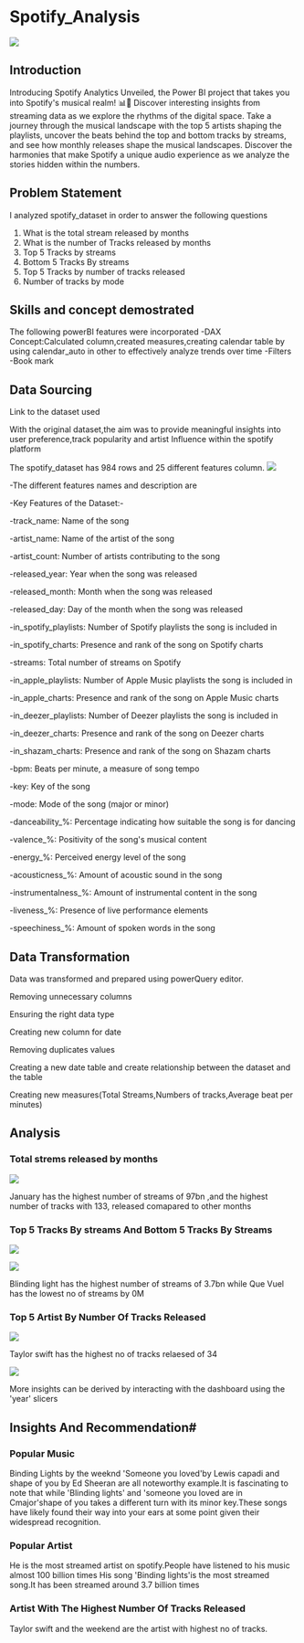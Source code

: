 # Spotify_Analysis
![](spotify_Analysis.jpg)

## Introduction
Introducing Spotify Analytics Unveiled, the Power BI project that takes you into Spotify's musical realm! 📊🎵 Discover interesting insights from streaming data as we explore the rhythms of the digital space. Take a journey through the musical landscape with the top 5 artists shaping the playlists, uncover the beats behind the top and bottom tracks by streams, and see how monthly releases shape the musical landscapes. Discover the harmonies that make Spotify a unique audio experience as we analyze the stories hidden within the numbers.

## Problem Statement
I analyzed spotify_dataset in order to answer the following questions

1. What is the total stream released by months
2. What is the number of Tracks released by months
3. Top 5 Tracks by streams
4. Bottom 5 Tracks By streams
5. Top 5 Tracks by number of tracks released
6. Number of tracks by mode
## Skills and concept demostrated
 The following powerBI features were incorporated
 -DAX Concept:Calculated column,created measures,creating calendar table by using calendar_auto in other to effectively analyze trends over time
 -Filters
 -Book mark

 ## Data Sourcing 
 Link to the dataset used

 With the original dataset,the aim was to provide meaningful insights into user preference,track popularity and artist Influence within the spotify platform

 The spotify_dataset has 984 rows and 25 different features column.
 ![](spotify_Analysis%20powerquery.JPG)


-The different features names and description are

-Key Features of the Dataset:-

-track_name: Name of the song

-artist_name: Name of the artist of the song

-artist_count: Number of artists contributing to the song

-released_year: Year when the song was released

-released_month: Month when the song was released

-released_day: Day of the month when the song was released

-in_spotify_playlists: Number of Spotify playlists the song is included in

-in_spotify_charts: Presence and rank of the song on Spotify charts

-streams: Total number of streams on Spotify

-in_apple_playlists: Number of Apple Music playlists the song is included in

-in_apple_charts: Presence and rank of the song on Apple Music charts

-in_deezer_playlists: Number of Deezer playlists the song is included in

-in_deezer_charts: Presence and rank of the song on Deezer charts

-in_shazam_charts: Presence and rank of the song on Shazam charts

-bpm: Beats per minute, a measure of song tempo

-key: Key of the song

-mode: Mode of the song (major or minor)

-danceability_%: Percentage indicating how suitable the song is for dancing

-valence_%: Positivity of the song's musical content

-energy_%: Perceived energy level of the song

-acousticness_%: Amount of acoustic sound in the song

-instrumentalness_%: Amount of instrumental content in the song

-liveness_%: Presence of live performance elements

-speechiness_%: Amount of spoken words in the song

## Data Transformation
Data was transformed and prepared using powerQuery editor.

Removing unnecessary columns

Ensuring the right data type

Creating new column for date

Removing duplicates values

Creating a new date table and create relationship between the dataset and the table


Creating new measures(Total Streams,Numbers of tracks,Average beat per minutes)

## Analysis

### Total strems released by months

![](spotify_Trends_overtime.JPG)

January has the highest number of streams of 97bn ,and the highest number of tracks with 133, released comapared to other months

### Top 5  Tracks By streams And Bottom 5 Tracks By Streams

![](spotify_Top_Tracks.JPG)

![](spotify_bottom_tracks.JPG)

Blinding light has the highest number of streams of 3.7bn while Que Vuel has the lowest no of streams by 0M

### Top 5 Artist By Number Of Tracks Released

![](bar%20spotify.JPG)

Taylor swift has the highest no of tracks relaesed of 34


![](Spotify_Analysis%20Dashboard.png)

More insights can be derived by interacting with the dashboard using  the 'year' slicers

## Insights And Recommendation#

### Popular Music

Binding Lights by the weeknd 'Someone you loved'by Lewis capadi and shape of you by Ed Sheeran are all noteworthy example.It is fascinating to note that while 'Blinding lights' and 'someone you loved are in Cmajor'shape of you takes a different turn with its minor key.These songs have likely found their way into your ears at some point given their widespread recognition.

### Popular Artist
He is the most streamed artist on spotify.People have listened to his music almost 100 billion times His song 'Binding lights'is the most streamed song.It has been streamed around 3.7 billion times

### Artist With The Highest Number Of Tracks Released
Taylor swift and the weekend are the artist with highest no of tracks.












 
   


